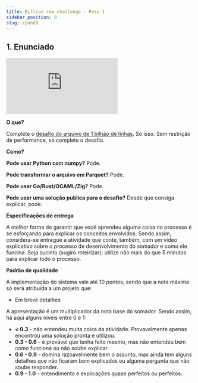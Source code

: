 ```yaml
---
title: Billion row challenge - Peso 1
sidebar_position: 8
slug: /pond8
---
```


## 1. Enunciado

<div style={{ textAlign: 'center' }}>
    <iframe 
        style={{
            display: 'block',
            margin: 'auto',
            width: '100%',
            height: '50vh',
        }}
        src="https://www.youtube.com/embed/OO6l1DkYA0k" 
        frameborder="0" 
        allowFullScreen>
    </iframe>
</div>

**O que?**

Complete o [desafio do arquivo de 1 bilhão de linhas](https://1brc.dev/). Só
isso. Sem restrição de performance, só complete o desafio.

**Como?**

**Pode usar Python com numpy?** Pode.

**Pode transformar o arquivo em Parquet?** Pode.

**Pode usar Go/Rust/OCAML/Zig?** Pode.

**Pode usar uma solução publica para o desafio?** Desde que consiga explicar,
pode.

**Especificações de entrega**

A melhor forma de garantir que você aprendeu alguma coisa no processo é se
esforçando para explicar os conceitos envolvidos. Sendo assim, considera-se
entregue a atividade que conte, também, com um vídeo explicativo sobre o
processo de desenvolvimento do somador e como ele funcina. Seja sucinto (sugiro
roteirizar); utilize não mais do que 5 minutos para explicar todo o processo.

**Padrão de qualidade**

A implementação do sistema vale até 10 pontos, sendo que a nota máxima só será
atribuída a um projeto que:

* Em breve detalhes

A apresentação é um multiplicador da nota base do somador. Sendo assim, há aqui
alguns níveis entre 0 e 1:

* **< 0.3** - não entendeu muita coisa da atividade. Provavelmente apenas
  encontrou uma solução pronta e utilizou.
* **0.3 - 0.6** - é provável que tenha feito mesmo, mas não entendeu bem como
  funciona ou não soube explicar.
* **0.6 - 0.9** - domina razoavelmente bem o assunto, mas ainda tem alguns
  detalhes que não ficaram bem explicados ou alguma pergunta que não soube
  responder.
* **0.9 - 1.0** - entendimento e explicações quase perfeitos ou perfeitos.
